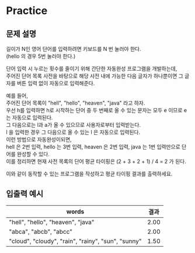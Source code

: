 Practice
===

문제 설명
---

길이가 N인 영어 단어를 입력하려면 키보드를 N 번 눌러야 한다.  
(hello 의 경우 5번 눌러야 한다.)

단어 입력 시 누르는 횟수를 줄이기 위해 간단한 자동완성 프로그램을 개발하는데,  
주어진 단어 목록 사전을 바탕으로 해당 사전 내에 가능한 다음 글자가 하나뿐이면 그 글자를 버튼 입력 없이 자동으로 입력해준다.

예를 들어,  
주어진 단어 목록이 "hell", "hello", "heaven", "java" 라고 하자.  
우선 h를 입력하면 h로 시작하는 단어 중 두 번째로 올 수 있는 문자는 모두 e 이므로 e 는 자동으로 입력된다.  
그 다음으로는 l과 a가 올 수 있으므로 사용자로부터 입력받는다.  
l 을 입력한 경우 그 다음으로 올 수 있는 l 은 자동으로 입력된다.  
이런 방법으로 자동완성이되면,  
hell 은 2번 입력, hello 는 3번 입력, heaven 은 2번 입력, java 는 1번 입력만으로 단어를 완성할 수 있다.  
이를 정리하면 현재 사전 목록의 단어 평균 타이핑은 (2 + 3 + 2 + 1) / 4 = 2 가 된다.

이와 같이 동작할 수 있는 프로그램을 작성하고 평균 타이핑 결과를 출력하세요.


입출력 예시
---
|words|결과|
|---|---|
|"hell", "hello", "heaven", "java"|2.00|
|"abca", "abcb", "abcc"|2.00|
|"cloud", "cloudy", "rain", "rainy", "sun", "sunny"|1.50|

